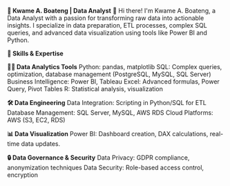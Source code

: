 **🚀 Kwame A. Boateng | Data Analyst**
👋 Hi there! I'm Kwame A. Boateng, a Data Analyst with a passion for transforming raw data into actionable insights. I specialize in data preparation, ETL processes, complex SQL queries, and advanced data visualization using tools like Power BI and Python.

**🔧 Skills & Expertise**

**👨‍💻 Data Analytics Tools**
Python: pandas, matplotlib
SQL: Complex queries, optimization, database management (PostgreSQL, MySQL, SQL Server)
Business Intelligence: Power BI, Tableau
Excel: Advanced formulas, Power Query, Pivot Tables
R: Statistical analysis, visualization

**🛠 Data Engineering**
Data Integration: Scripting in Python/SQL for ETL
Database Management: SQL Server, MySQL, AWS RDS
Cloud Platforms: AWS (S3, EC2, RDS)

**📊 Data Visualization**
Power BI: Dashboard creation, DAX calculations, real-time data updates.

**🔒 Data Governance & Security**
Data Privacy: GDPR compliance, anonymization techniques
Data Security: Role-based access control, encryption
